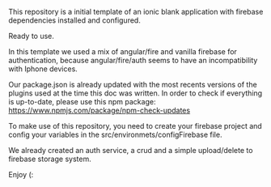 This repository is a initial template of an ionic blank application with firebase dependencies installed and configured.

Ready to use.

In this template we used a mix of angular/fire and vanilla firebase for authentication, because angular/fire/auth seems to have an incompatibility with Iphone devices.

Our package.json is already updated with the most recents versions of the plugins used at the time this doc was written. In order to check if everything is up-to-date, please use this npm package: https://www.npmjs.com/package/npm-check-updates

To make use of this repository, you need to create your firebase project and config your variables in the src/environmets/configFirebase file.

We already created an auth service, a crud and a simple upload/delete to firebase storage system.

Enjoy (:
